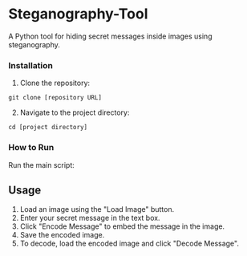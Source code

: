 # Steganography-Tool
A Python tool for hiding secret messages inside images using steganography.



### Installation

1.  Clone the repository:

 ```
 git clone [repository URL]
 ```

2.  Navigate to the project directory:

 ```
 cd [project directory]
 ```

### How to Run

Run the main script:


## Usage

1.  Load an image using the "Load Image" button.
2.  Enter your secret message in the text box.
3.  Click "Encode Message" to embed the message in the image.
4.  Save the encoded image.
5.  To decode, load the encoded image and click "Decode Message".

